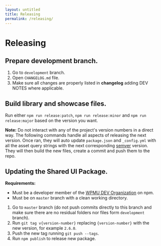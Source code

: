```yaml
---
layout: untitled
title: Releasing
permalink: /releasing/
---
```


# Releasing

## Prepare development branch.

1. Go to `development` branch.
2. Open `CHANGELOG.md` file.
3. Make sure all changes are properly listed in **changelog** adding DEV NOTES where applicable.

## Build library and showcase files.

Run either `npm run release:patch`, `npm run release:minor` and `npm run release:major` based on the version you want.

**Note:** Do not interact with any of the project's version numbers in a direct way. The following commands handle all aspects of releasing the next version. Once ran, they will auto update `package.json` and `_config.yml` with all the asset query strings with the next corresponding [semver](https://semver.org/) version. They will then build the new files, create a commit and push them to the repo.

## Updating the Shared UI Package.

**Requirements:**

- Must be a developer member of the [WPMU DEV Organization](https://www.npmjs.com/package/@wpmudev/shared-ui/) on npm.
- Must be on `master` branch with a clean working directory.

1. Go to `master` branch (do not push commits directly to this branch and make sure there are no residual folders nor files form `development` branch).
2. Run `git tag v{version-number}` replacing `{version-number}` with the new version, for example `2.6.0`.
3. Push the new tag running `git push --tags`.
4. Run `npm publish` to release new package.
